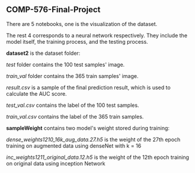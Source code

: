 ## COMP-576-Final-Project
There are 5 notebooks, one is the visualization of the dataset.

The rest 4 corresponds to a neural network respectively. They include the model itself, the training process, and the testing process.


**dataset2** is the dataset folder:

*test* folder contains the 100 test samples' image.

*train_val* folder contains the 365 train samples' image.

*result.csv* is a sample of the final prediction result, which is used to calculate the AUC score.

*test_val.csv* contains the label of the 100 test samples.

*train_val.csv* contains the label of the 365 train samples.


**sampleWeight** contains two model's weight stored during training:

*dense_weights1210_16k_aug_data.27.h5* is the weight of the 27th epoch training on augmented data using denseNet with k = 16

*inc_weights1211_original_data.12.h5* is the weight of the 12th epoch training on original data using inception Network






